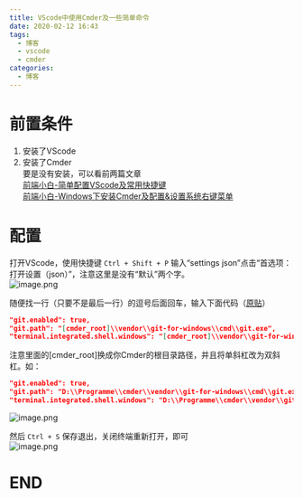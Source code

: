 ```yaml
---
title: VScode中使用Cmder及一些简单命令
date: 2020-02-12 16:43
tags:
  - 博客
  - vscode
  - cmder
categories:
  - 博客
---
```


# 前置条件


1. 安装了VScode
2. 安装了Cmder  
要是没有安装，可以看前两篇文章  
[前端小白-简单配置VScode及常用快捷键](https://www.jianshu.com/p/ebb9af006e25)  
[前端小白-Windows下安装Cmder及配置&设置系统右键菜单](https://www.jianshu.com/p/050943776aea)



# 配置


打开VScode，使用快捷键 `Ctrl + Shift + P` 输入“settings json”点击“首选项：打开设置（json）”，注意这里是没有“默认”两个字。  
![image.png](https://qinius.easyhappy.top/avan/202506291721368.png)

随便找一行（只要不是最后一行）的逗号后面回车，输入下面代码（[原贴](https://github.com/cmderdev/cmder/wiki/Seamless-VS-Code-Integration#use-cmder-embedded-git-in-vscode)）



```json
"git.enabled": true,
"git.path": "[cmder_root]\\vendor\\git-for-windows\\cmd\\git.exe",
"terminal.integrated.shell.windows": "[cmder_root]\\vendor\\git-for-windows\\bin\\bash.exe",
```



注意里面的[cmder_root]换成你Cmder的根目录路径，并且将单斜杠改为双斜杠。如：



```json
"git.enabled": true,
"git.path": "D:\\Programme\\cmder\\vendor\\git-for-windows\\cmd\\git.exe",
"terminal.integrated.shell.windows": "D:\\Programme\\cmder\\vendor\\git-for-windows\\bin\\bash.exe",
```



![image.png](https://qinius.easyhappy.top/avan/202506291722740.png)




然后 `Ctrl + S` 保存退出，关闭终端重新打开，即可  
![image.png](https://qinius.easyhappy.top/avan/202506291723112.png)




# END
